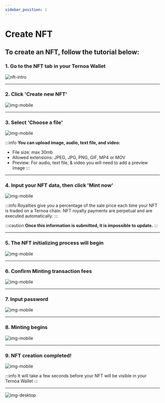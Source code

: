 ```yaml
---
sidebar_position: 1
---
```


# Create NFT

## To create an NFT, follow the tutorial below:

### 1. Go to the NFT tab in your Ternoa Wallet

![nft-intro](./NFTtab-1.png)

___
### 2. Click 'Create new NFT'

![img-mobile](./NFTtab-2.png)
___
### 3. Select 'Choose a file' 

![img-mobile](./NFTtab-3.png )

:::info
**You can upload image, audio, text file, and video:**
- File size: max 30mb
- Allowed extensions: JPEG, JPG, PNG, GIF, MP4 or MOV
- Preview: For audio, text file, & video you will need to add a preview image 
:::
___

### 4. Input your NFT data, then click 'Mint now'

![img-mobile](./NFTtab-4.png )

:::info
Royalties give you a percentage of the sale price each time your NFT is traded on a Ternoa chain. NFT royalty payments are perpetual and are executed automatically.
:::

:::caution
**Once this information is submitted, it is impossible to update.**
:::
___

### 5. The NFT initializing process will begin

![img-mobile](./NFTtab-5.png )
___

### 6. Confirm Minting transaction fees 

![img-mobile](./NFTtab-6.png )
___

### 7. Input password  

![img-mobile](./NFTtab-7.png )
___

### 8. Minting begins 

![img-mobile](./NFTtab-8.png )
___

### 9. NFT creation completed!  

![img-mobile](./NFTtab-9.png )

:::info
It will take a few seconds before your NFT will be visible in your Ternoa Wallet
:::
___

![img-desktop](./creatingNFT_v1.gif)